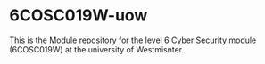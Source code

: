# 6COSC019W-uow
This is the Module repository for the level 6 Cyber Security module (6COSC019W) at the university of Westmisnter.
